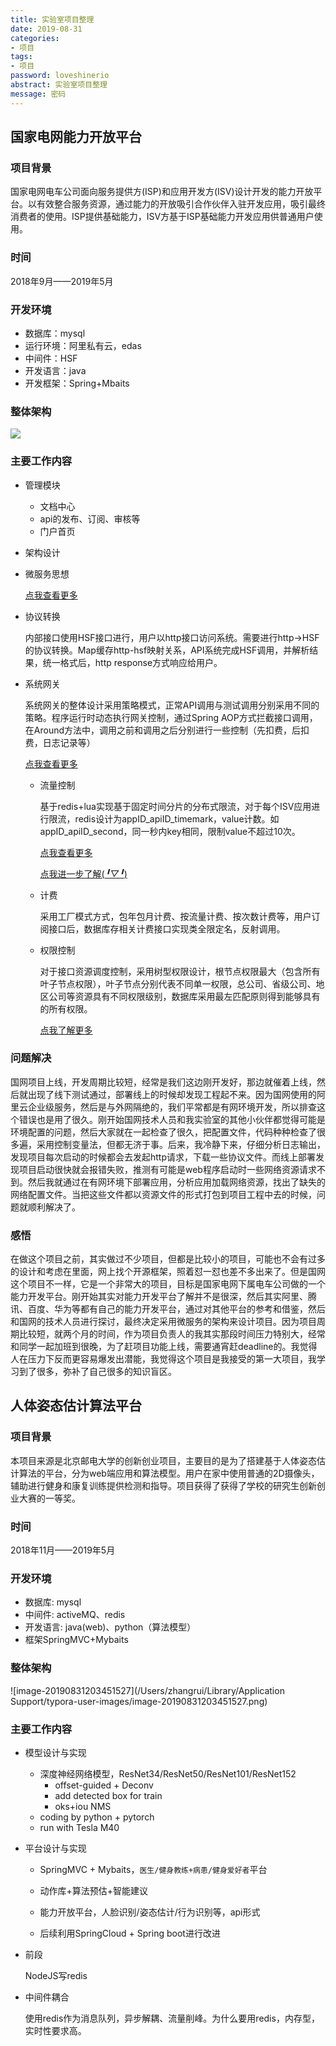 ```yaml
---
title: 实验室项目整理
date: 2019-08-31
categories:
- 项目
tags:
- 项目
password: loveshinerio   
abstract: 实验室项目整理
message: 密码
---
```


## 国家电网能力开放平台

### 项目背景

国家电网电车公司面向服务提供方(ISP)和应用开发方(ISV)设计开发的能力开放平台。以有效整合服务资源，通过能力的开放吸引合作伙伴入驻开发应用，吸引最终消费者的使用。ISP提供基础能力，ISV方基于ISP基础能力开发应用供普通用户使用。

### 时间

2018年9月——2019年5月

### 开发环境

- 数据库：mysql
- 运行环境：阿里私有云，edas
- 中间件：HSF
- 开发语言：java
- 开发框架：Spring+Mbaits

### 整体架构

![](https://shinerio.oss-cn-beijing.aliyuncs.com/blog_images/uncategory/国家电网.png)

### 主要工作内容

- 管理模块

  - 文档中心
  - api的发布、订阅、审核等
  - 门户首页

- 架构设计

- 微服务思想

  [点我查看更多](https://shinerio.oss-cn-beijing.aliyuncs.com/document/%E5%BE%AE%E6%9C%8D%E5%8A%A1%E7%AC%94%E8%AE%B0.pdf)

- 协议转换

  内部接口使用HSF接口进行，用户以http接口访问系统。需要进行http->HSF的协议转换。Map缓存http-hsf映射关系，API系统完成HSF调用，并解析结果，统一格式后，http response方式响应给用户。

- 系统网关

  系统网关的整体设计采用策略模式，正常API调用与测试调用分别采用不同的策略。程序运行时动态执行网关控制，通过Spring AOP方式拦截接口调用，在Around方法中，调用之前和调用之后分别进行一些控制（先扣费，后扣费，日志记录等）

  [点我查看更多](https://shinerio.oss-cn-beijing.aliyuncs.com/document/API%E8%AE%BF%E9%97%AE%E5%92%8C%E6%8E%A7%E5%88%B6%E6%A8%A1%E5%9D%97.pdf)

  - 流量控制

    基于redis+lua实现基于固定时间分片的分布式限流，对于每个ISV应用进行限流，redis设计为appID_apiID_timemark，value计数。如appID_apiID_second，同一秒内key相同，限制value不超过10次。

    [点我查看更多](https://shinerio.cc/2019/03/14/系统设计/流控/)

    [点我进一步了解(*╹▽╹*)](https://shinerio.oss-cn-beijing.aliyuncs.com/document/%E6%B5%81%E9%87%8F%E6%8E%A7%E5%88%B6.pdf)

  - 计费

    采用工厂模式方式，包年包月计费、按流量计费、按次数计费等，用户订阅接口后，数据库存相关计费接口实现类全限定名，反射调用。

  - 权限控制

    对于接口资源调度控制，采用树型权限设计，根节点权限最大（包含所有叶子节点权限），叶子节点分别代表不同单一权限，总公司、省级公司、地区公司等资源具有不同权限级别，数据库采用最左匹配原则得到能够具有的所有权限。

    [点我了解更多](https://shinerio.oss-cn-beijing.aliyuncs.com/document/%E6%9D%83%E9%99%90%E6%8E%A7%E5%88%B6.pdf)

### 问题解决

国网项目上线，开发周期比较短，经常是我们这边刚开发好，那边就催着上线，然后就出现了线下测试通过，部署线上的时候却发现工程起不来。因为国网使用的阿里云企业级服务，然后是与外网隔绝的，我们平常都是有网环境开发，所以排查这个错误也是用了很久。刚开始国网技术人员和我实验室的其他小伙伴都觉得可能是环境配置的问题，然后大家就在一起检查了很久，把配置文件，代码种种检查了很多遍，采用控制变量法，但都无济于事。后来，我冷静下来，仔细分析日志输出，发现项目每次启动的时候都会去发起http请求，下载一些协议文件。而线上部署发现项目启动很快就会报错失败，推测有可能是web程序启动时一些网络资源请求不到。然后我就通过在有网环境下部署应用，分析应用加载网络资源，找出了缺失的网络配置文件。当把这些文件都以资源文件的形式打包到项目工程中去的时候，问题就顺利解决了。

### 感悟

在做这个项目之前，其实做过不少项目，但都是比较小的项目，可能也不会有过多的设计和考虑在里面，网上找个开源框架，照着怼一怼也差不多出来了。但是国网这个项目不一样，它是一个非常大的项目，目标是国家电网下属电车公司做的一个能力开发平台。刚开始其实对能力开发平台了解并不是很深，然后其实阿里、腾讯、百度、华为等都有自己的能力开发平台，通过对其他平台的参考和借鉴，然后和国网的技术人员进行探讨，最终决定采用微服务的架构来设计项目。因为项目周期比较短，就两个月的时间，作为项目负责人的我其实那段时间压力特别大，经常和同学一起加班到很晚，为了赶项目功能上线，需要通宵赶deadline的。我觉得人在压力下反而更容易爆发出潜能，我觉得这个项目是我接受的第一大项目，我学习到了很多，弥补了自己很多的知识盲区。

## 人体姿态估计算法平台

### 项目背景

本项目来源是北京邮电大学的创新创业项目，主要目的是为了搭建基于人体姿态估计算法的平台，分为web端应用和算法模型。用户在家中使用普通的2D摄像头，辅助进行健身和康复训练提供检测和指导。项目获得了获得了学校的研究生创新创业大赛的一等奖。

### 时间

2018年11月——2019年5月

### 开发环境

- 数据库: mysql
- 中间件: activeMQ、redis
- 开发语言: java(web)、python（算法模型）
- 框架SpringMVC+Mybaits

### 整体架构

![image-20190831203451527](/Users/zhangrui/Library/Application Support/typora-user-images/image-20190831203451527.png)

### 主要工作内容

- 模型设计与实现

  - 深度神经网络模型，ResNet34/ResNet50/ResNet101/ResNet152
    - offset-guided + Deconv
    - add detected box for train
    - oks+iou NMS
  - coding by python + pytorch 
  - run with Tesla M40

- 平台设计与实现

  - SpringMVC + Mybaits，`医生/健身教练+病患/健身爱好者`平台
  - 动作库+算法预估+智能建议

  - 能力开放平台，人脸识别/姿态估计/行为识别等，api形式
  - 后续利用SpringCloud + Spring boot进行改进

- 前段

  NodeJS写redis

- 中间件耦合

  使用redis作为消息队列，异步解耦、流量削峰。为什么要用redis，内存型，实时性要求高。

  
